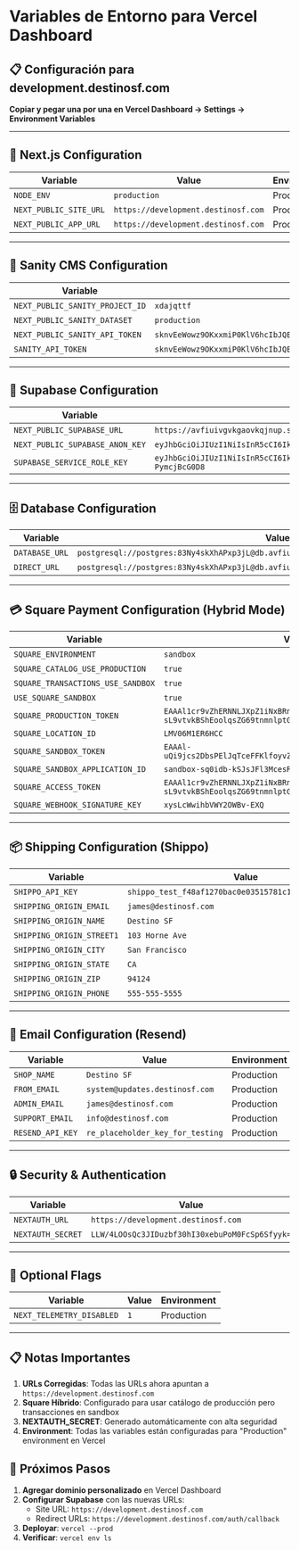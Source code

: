 # Variables de Entorno para Vercel Dashboard

## 📋 Configuración para development.destinosf.com

**Copiar y pegar una por una en Vercel Dashboard → Settings → Environment Variables**

---

## 🔧 Next.js Configuration

| Variable | Value | Environment |
|----------|-------|-------------|
| `NODE_ENV` | `production` | Production |
| `NEXT_PUBLIC_SITE_URL` | `https://development.destinosf.com` | Production |
| `NEXT_PUBLIC_APP_URL` | `https://development.destinosf.com` | Production |

---

## 🎨 Sanity CMS Configuration

| Variable | Value | Environment |
|----------|-------|-------------|
| `NEXT_PUBLIC_SANITY_PROJECT_ID` | `xdajqttf` | Production |
| `NEXT_PUBLIC_SANITY_DATASET` | `production` | Production |
| `NEXT_PUBLIC_SANITY_API_TOKEN` | `sknvEeWowz9OKxxmiP0KlV6hcIbJQEYKPGvYIhygUXVQQgMusKBumaSx8HdR6Bl3rnAY87I418e56InlohRuarRhapaGQ1kePtaB280jlhoSElAD5BAOgwEZC61d9XY2PtW5aHQSDcWy4deRxaf4BTgtLs0r4GUTRcQwgtos7vrgwgMUOhhu` | Production |
| `SANITY_API_TOKEN` | `sknvEeWowz9OKxxmiP0KlV6hcIbJQEYKPGvYIhygUXVQQgMusKBumaSx8HdR6Bl3rnAY87I418e56InlohRuarRhapaGQ1kePtaB280jlhoSElAD5BAOgwEZC61d9XY2PtW5aHQSDcWy4deRxaf4BTgtLs0r4GUTRcQwgtos7vrgwgMUOhhu` | Production |

---

## 🏪 Supabase Configuration

| Variable | Value | Environment |
|----------|-------|-------------|
| `NEXT_PUBLIC_SUPABASE_URL` | `https://avfiuivgvkgaovkqjnup.supabase.co` | Production |
| `NEXT_PUBLIC_SUPABASE_ANON_KEY` | `eyJhbGciOiJIUzI1NiIsInR5cCI6IkpXVCJ9.eyJpc3MiOiJzdXBhYmFzZSIsInJlZiI6ImF2Zml1aXZndmtnYW92a3FqbnVwIiwicm9sZSI6ImFub24iLCJpYXQiOjE3NDQ5MDcxNTUsImV4cCI6MjA2MDQ4MzE1NX0.-EOnFNeNUhbHq5aPjD6n9ND1_DfGAia6r2B8BQik_XU` | Production |
| `SUPABASE_SERVICE_ROLE_KEY` | `eyJhbGciOiJIUzI1NiIsInR5cCI6IkpXVCJ9.eyJpc3MiOiJzdXBhYmFzZSIsInJlZiI6ImF2Zml1aXZndmtnYW92a3FqbnVwIiwicm9sZSI6InNlcnZpY2Vfcm9sZSIsImlhdCI6MTc0NDkwNzE1NSwiZXhwIjoyMDYwNDgzMTU1fQ.OIpMWAL3cNInEbaKDURbjvaD83JwHPV-PymcjBcG0D8` | Production |

---

## 🗄️ Database Configuration

| Variable | Value | Environment |
|----------|-------|-------------|
| `DATABASE_URL` | `postgresql://postgres:83Ny4skXhAPxp3jL@db.avfiuivgvkgaovkqjnup.supabase.co:5432/postgres` | Production |
| `DIRECT_URL` | `postgresql://postgres:83Ny4skXhAPxp3jL@db.avfiuivgvkgaovkqjnup.supabase.co:5432/postgres` | Production |

---

## 💳 Square Payment Configuration (Hybrid Mode)

| Variable | Value | Environment |
|----------|-------|-------------|
| `SQUARE_ENVIRONMENT` | `sandbox` | Production |
| `SQUARE_CATALOG_USE_PRODUCTION` | `true` | Production |
| `SQUARE_TRANSACTIONS_USE_SANDBOX` | `true` | Production |
| `USE_SQUARE_SANDBOX` | `true` | Production |
| `SQUARE_PRODUCTION_TOKEN` | `EAAAl1cr9vZhERNNLJXpZ1iNxBRnW-sL9vtvkBShEoolqsZG69tnmnlptGhl4BXj` | Production |
| `SQUARE_LOCATION_ID` | `LMV06M1ER6HCC` | Production |
| `SQUARE_SANDBOX_TOKEN` | `EAAAl-uQi9jcs2DbsPElJqTceFFKlfoyvZWsQbyMMHqhlnmX7dJzk9_UfMAs8rZW` | Production |
| `SQUARE_SANDBOX_APPLICATION_ID` | `sandbox-sq0idb-kSJsJFl3McesRc_oqx-pHQ` | Production |
| `SQUARE_ACCESS_TOKEN` | `EAAAl1cr9vZhERNNLJXpZ1iNxBRnW-sL9vtvkBShEoolqsZG69tnmnlptGhl4BXj` | Production |
| `SQUARE_WEBHOOK_SIGNATURE_KEY` | `xysLcWwihbVWY2OWBv-EXQ` | Production |

---

## 📦 Shipping Configuration (Shippo)

| Variable | Value | Environment |
|----------|-------|-------------|
| `SHIPPO_API_KEY` | `shippo_test_f48af1270bac0e03515781c1b20e301454dc95bc` | Production |
| `SHIPPING_ORIGIN_EMAIL` | `james@destinosf.com` | Production |
| `SHIPPING_ORIGIN_NAME` | `Destino SF` | Production |
| `SHIPPING_ORIGIN_STREET1` | `103 Horne Ave` | Production |
| `SHIPPING_ORIGIN_CITY` | `San Francisco` | Production |
| `SHIPPING_ORIGIN_STATE` | `CA` | Production |
| `SHIPPING_ORIGIN_ZIP` | `94124` | Production |
| `SHIPPING_ORIGIN_PHONE` | `555-555-5555` | Production |

---

## 📧 Email Configuration (Resend)

| Variable | Value | Environment |
|----------|-------|-------------|
| `SHOP_NAME` | `Destino SF` | Production |
| `FROM_EMAIL` | `system@updates.destinosf.com` | Production |
| `ADMIN_EMAIL` | `james@destinosf.com` | Production |
| `SUPPORT_EMAIL` | `info@destinosf.com` | Production |
| `RESEND_API_KEY` | `re_placeholder_key_for_testing` | Production |

---

## 🔒 Security & Authentication

| Variable | Value | Environment |
|----------|-------|-------------|
| `NEXTAUTH_URL` | `https://development.destinosf.com` | Production |
| `NEXTAUTH_SECRET` | `LLW/4LOOsQc3JIDuzbf30hI30xebuPoM0FcSp6Sfyyk=` | Production |

---

## 🔧 Optional Flags

| Variable | Value | Environment |
|----------|-------|-------------|
| `NEXT_TELEMETRY_DISABLED` | `1` | Production |

---

## 📋 Notas Importantes

1. **URLs Corregidas**: Todas las URLs ahora apuntan a `https://development.destinosf.com`
2. **Square Híbrido**: Configurado para usar catálogo de producción pero transacciones en sandbox
3. **NEXTAUTH_SECRET**: Generado automáticamente con alta seguridad
4. **Environment**: Todas las variables están configuradas para "Production" environment en Vercel

## 🔧 Próximos Pasos

1. **Agregar dominio personalizado** en Vercel Dashboard
2. **Configurar Supabase** con las nuevas URLs:
   - Site URL: `https://development.destinosf.com`
   - Redirect URLs: `https://development.destinosf.com/auth/callback`
3. **Deployar**: `vercel --prod`
4. **Verificar**: `vercel env ls` 